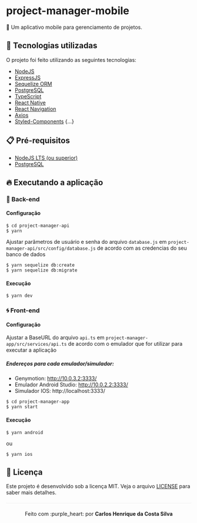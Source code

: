 # project-manager-mobile
:memo: Um aplicativo mobile para gerenciamento de projetos.

## :rocket: Tecnologias utilizadas

O projeto foi feito utilizando as seguintes tecnologias:

- [NodeJS](https://nodejs.org/en/)
- [ExpressJS](https://expressjs.com/pt-br/)
- [Sequelize ORM](https://sequelize.org/)
- [PostgreSQL](https://www.postgresql.org/)
- [TypeScript](https://www.typescriptlang.org/)
- [React Native](https://reactnative.dev/)
- [React Navigation](https://reactnavigation.org/)
- [Axios](https://github.com/axios/axios)
- [Styled-Components](https://styled-components.com/)
{...}

## :clipboard: Pré-requisitos

- [NodeJS LTS (ou superior)](https://nodejs.org/en/)
- [PostgreSQL](https://www.postgresql.org/)

## :fire: Executando a aplicação

### :bug: Back-end
#### Configuração
```
$ cd project-manager-api
$ yarn
```
Ajustar parâmetros de usuário e senha do arquivo `database.js` em `project-manager-api/src/config/database.js` de acordo com as credencias do seu banco de dados
```
$ yarn sequelize db:create
$ yarn sequelize db:migrate
```
#### Execução
```
$ yarn dev
```

### :cyclone: Front-end
#### Configuração

Ajustar a BaseURL do arquivo `api.ts` em `project-manager-app/src/services/api.ts` de acordo com o emulador que for utilizar para executar a aplicação

##### Endereços para cada emulador/simulador:
* Genymotion:              http://10.0.3.2:3333/
* Emulador Android Studio: http://10.0.2.2:3333/
* Simulador IOS:           http://localhost:3333/


```
$ cd project-manager-app
$ yarn start
```
#### Execução
```
$ yarn android
```
ou
```
$ yarn ios
```

## :page_facing_up: Licença 
Este projeto é desenvolvido sob a licença MIT. Veja o arquivo [LICENSE](LICENSE.md) para saber mais detalhes.

<p align="center" style="margin-top: 20px; border-top: 1px solid #eee; padding-top: 20px;">Feito com :purple_heart: por <strong> Carlos Henrique da Costa Silva </strong> </p>
